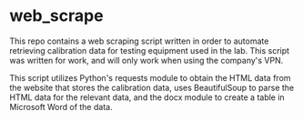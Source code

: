 # web_scrape
This repo contains a web scraping script written in order to automate retrieving calibration data for testing equipment used in the lab. This script was written for work, and will only work when using the company's VPN.

This script utilizes Python's requests module to obtain the HTML data from the website that stores the calibration data, uses BeautifulSoup to parse the HTML data for the relevant data, and the docx module to create a table in Microsoft Word of the data.
